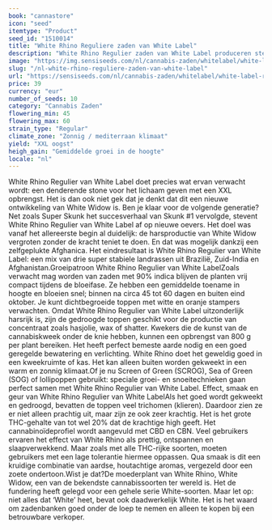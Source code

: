 ```yaml
---
book: "cannastore"
icon: "seed"
itemtype: "Product"
seed_id: "1510014"
title: "White Rhino Reguliere zaden van White Label"
description: "White Rhino Regulier zaden van White Label produceren sterke indica planten met veel THC, CBD en CBN. Zeer krachtige opbrengst met de juiste verzorging."
image: "https://img.sensiseeds.com/nl/cannabis-zaden/whitelabel/white-label-rhino-image.png"
slug: "/nl-white-rhino-reguliere-zaden-van-white-label"
url: "https://sensiseeds.com/nl/cannabis-zaden/whitelabel/white-label-rhino?a_aid=cannastore"
price: 39
currency: "eur"
number_of_seeds: 10
category: "Cannabis Zaden"
flowering_min: 45
flowering_max: 60
strain_type: "Regular"
climate_zone: "Zonnig / mediterraan klimaat"
yield: "XXL oogst"
heigh_gain: "Gemiddelde groei in de hoogte"
locale: "nl"
---
```

White Rhino Regulier van White Label doet precies wat ervan verwacht wordt: een denderende stone voor het lichaam geven met een XXL opbrengst. Het is dan ook niet gek dat je denkt dat dit een nieuwe ontwikkeling van White Widow is. Ben je klaar voor de volgende generatie?Net zoals Super Skunk het succesverhaal van Skunk #1 vervolgde, stevent White Rhino Regulier van White Label af op nieuwe oevers. Het doel was vanaf het allereerste begin al duidelijk: de harsproductie van White Widow vergroten zonder de kracht teniet te doen. En dat was mogelijk dankzij een zelfgeplukte Afghanica. Het eindresultaat is White Rhino Regulier van White Label: een mix van drie super stabiele landrassen uit Brazilië, Zuid-India en Afghanistan.Groeipatroon White Rhino Regulier van White LabelZoals verwacht mag worden van zaden met 90% indica blijven de planten vrij compact tijdens de bloeifase. Ze hebben een gemiddelde toename in hoogte en bloeien snel; binnen na circa 45 tot 60 dagen en buiten eind oktober. Je kunt dichtbegroeide toppen met witte en oranje stampers verwachten. Omdat White Rhino Regulier van White Label uitzonderlijk harsrijk is, zijn de gedroogde toppen geschikt voor de productie van concentraat zoals hasjolie, wax of shatter. Kwekers die de kunst van de cannabiskweek onder de knie hebben, kunnen een opbrengst van 800 g per plant bereiken. Het heeft perfect bemeste aarde nodig en een goed geregelde bewatering en verlichting. White Rhino doet het geweldig goed in een kweekruimte of kas. Het kan alleen buiten worden gekweekt in een warm en zonnig klimaat.Of je nu Screen of Green (SCROG), Sea of Green (SOG) of lollipoppen gebruikt: speciale groei- en snoeitechnieken gaan perfect samen met White Rhino Regulier van White Label. Effect, smaak en geur van White Rhino Regulier van White LabelAls het goed wordt gekweekt en gedroogd, bevatten de toppen veel trichomen (klieren). Daardoor zien ze er niet alleen prachtig uit, maar zijn ze ook zeer krachtig. Het is het grote THC-gehalte van tot wel 20% dat de krachtige high geeft. Het cannabinoïdeprofiel wordt aangevuld met CBD en CBN. Veel gebruikers ervaren het effect van White Rhino als prettig, ontspannen en slaapverwekkend. Maar zoals met alle THC-rijke soorten, moeten gebruikers met een lage tolerantie hiermee oppassen. Qua smaak is dit een kruidige combinatie van aardse, houtachtige aromas, vergezeld door een zoete ondertoon.Wist je dat?De moederplant van White Rhino, White Widow, een van de bekendste cannabissoorten ter wereld is. Het de fundering heeft gelegd voor een gehele serie White-soorten. Maar let op: niet alles dat ‘White’ heet, bevat ook daadwerkelijk White. Het is het waard om zadenbanken goed onder de loep te nemen en alleen te kopen bij een betrouwbare verkoper.
